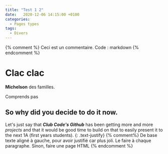 ```yaml
---
title: "Test 1 2"
date:   2020-12-06 14:15:00 +0100
categories:
  - Pages types
tags:
  - Divers
---
```

{% comment %}
Ceci est un commentaire. Code : markdown
{% endcomment %}

# Clac clac

**Michelson** des familles.

Comprends pas
## So why did you decide to do it now.

Let's just say that ***Club Code's Github*** has been getting more and more *projects* and that it would be good time to build on that to easily present it to the next 1A (first years students).
{: .text-justify}
{% comment%}
De base texte aligné à gauche, pour avoir justifié car plus joli. Le faire à chaque paragraphe. Sinon, faire une page HTML 
{% endcomment %}
